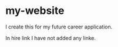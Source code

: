 # my-website
I create this for my future career application.

In hire link I have not added any linke. 